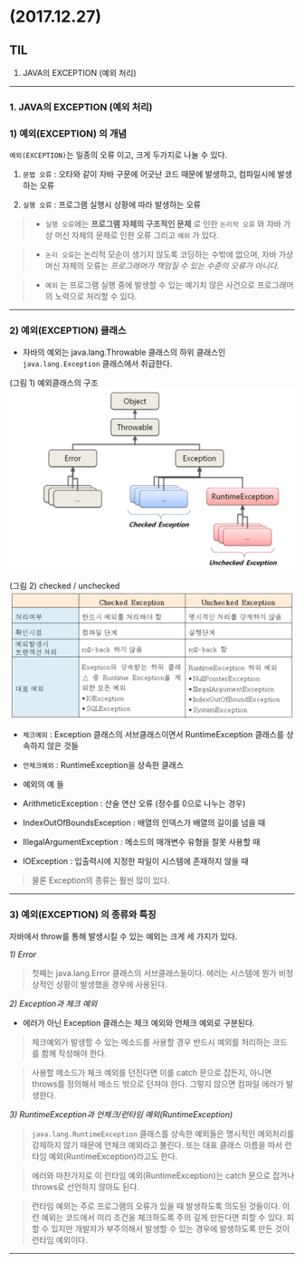 # (2017.12.27)

## TIL

1. JAVA의 EXCEPTION (예외 처리)

---
### 1. JAVA의 EXCEPTION (예외 처리)

### 1) 예외(EXCEPTION) 의 개념

`예외(EXCEPTION)`는 일종의 오류 이고, 크게 두가지로 나눌 수 있다.

1) `문법 오류` : 오타와 같이 자바 구문에 어긋난 코드 때문에 발생하고,
    컴파일시에 발생하는 오류

2) `실행 오류` : 프로그램 실행시 상황에 따라 발생하는 오류

> - `실행 오류`에는 **프로그램 자체의 구조적인 문제** 로 인한 `논리적 오류` 와
  자바 가상 머신 자체의 문제로 인한 오류 그리고 `예외` 가 있다.

> - `논리 오류`는 논리적 모순이 생기지 않도록 코딩하는 수밖에 없으며,
  자바 가상 머신 자체의 오류는 *프로그래머가 책임질 수 있는 수준의 오류가 아니다.*

> - `예외` 는 프로그램 실행 중에 발생할 수 있는 예기치 않은 사건으로
  프로그래머의 노력으로 처리할 수 있다.

---
### 2) 예외(EXCEPTION) 클래스
- 자바의 예외는 java.lang.Throwable 클래스의 하위 클래스인 `java.lang.Exception`
  클래스에서 취급한다.

 (그림 1) 예외클래스의 구조
![Image](./exception.png)

 (그림 2) checked / unchecked
![Image](./exception2.png)

- `체크예외` : Exception 클래스의 서브클래스이면서 RuntimeException 클래스를
   상속하지 않은 것들

- `언체크예외` : RuntimeException을 상속한 클래스

- 예외의 예 들

 - ArithmeticException : 산술 연산 오류 (정수를 0으로 나누는 경우)

 - IndexOutOfBoundsException : 배열의 인덱스가 배열의 길이를 넘을 때

 - IllegalArgumentException : 메소드의 매개변수 유형을 잘못 사용할 때

 - IOException : 입출력시에 지정한 파일이 시스템에 존재하지 않을 때

  > 물론 Exception의 종류는 훨씬 많이 있다.

---
### 3) 예외(EXCEPTION) 의 종류와 특징
자바에서 throw를 통해 발생시킬 수 있는 예외는 크게 세 가지가 있다.

  *1) Error*

  > 첫째는 java.lang.Error 클래스의 서브클래스들이다.
  에러는 시스템에 뭔가 비정상적인 상황이 발생했을 경우에 사용된다.

  *2) Exception과 체크 예외*

  - 에러가 아닌 Exception 클래스는 체크 예외와 언체크 예외로 구분된다.

> 체크예외가 발생할 수 있는 메소드를 사용할 경우 반드시 예외를 처리하는 코드를
  함께 작성해야 한다.

> 사용할 메소드가 체크 예외를 던진다면 이를 catch 문으로 잡든지, 아니면 throws를 정의해서 메소드 밖으로 던져야 한다. 그렇지 않으면 컴파일 에러가 발생한다.

  *3) RuntimeException과 언체크/런타임 예외(RuntimeException)*



  > `java.lang.RuntimeException` 클래스를 상속한 예외들은 명시적인 예외처리를
  강제하지 않기 때문에 언체크 예외라고 불린다. 또는 대표 클래스 이름을 따서
  런타임 예외(RuntimeException)라고도 한다.

  > 에러와 마찬가지로 이 런타임 예외(RuntimeException)는 catch 문으로 잡거나
  throws로 선언하지 않아도 된다.

  > 런타임 예외는 주로 프로그램의 오류가 있을 때 발생하도록 의도된 것들이다.
  이런 예외는 코드에서 미리 조건을 체크하도록 주의 깊게 만든다면 피할 수 있다.
  피할 수 있지만 개발자가 부주의해서 발생할 수 있는 경우에 발생하도록 만든 것이
  런타임 예외이다.

---
 
